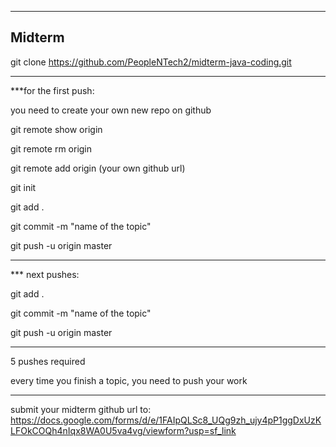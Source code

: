 -----------------------------------------------------------------
Midterm
-----------------------------------------------------------------

git clone https://github.com/PeopleNTech2/midterm-java-coding.git

-----------------------------------------------------------------

***for the first push:

you need to create your own new repo on github

git remote show origin

git remote rm origin

git remote add origin (your own github url)

git init

git add .

git commit -m "name of the topic"

git push -u origin master

-----------------------------------------------------------------

*** next pushes:

git add .

git commit -m "name of the topic"

git push -u origin master

-----------------------------------------------------------------

5 pushes required

every time you finish a topic, you need to push your work

-----------------------------------------------------------------

submit your midterm github url to: https://docs.google.com/forms/d/e/1FAIpQLSc8_UQg9zh_ujy4pP1ggDxUzKLFOkCOQh4nIqx8WA0U5va4vg/viewform?usp=sf_link
